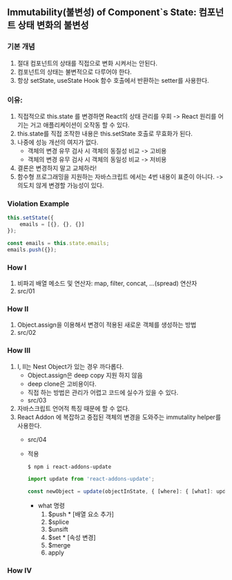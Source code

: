 ## Immutability(불변성) of Component`s State: 컴포넌트 상태 변화의 불변성

### 기본 개념
1. 절대 컴포넌트의 상태를 직접으로 변화 시켜서는 안된다.
2. 컴포넌트의 상태는 불변적으로 다루어야 한다.
3. 항상 setState, useState Hook 함수 호출에서 반환하는 setter를 사용한다.

### 이유:
1. 직접적으로 this.state 를 변경하면 React의 상태 관리를 우회 -> React 원리를 어기는 거고 애플리케이션이 오작동 할 수 있다.
2. this.state를 직접 조작한 내용은 this.setState 호출로 무효화가 된다.
3. 나중에 성능 개선의 여지가 없다.
    - 객체의 변경 유무 검사 시 객체의 동질성 비교 -> 고비용
    - 객체의 변경 유무 검사 시 객체의 동일성 비교 -> 저비용
4. 결론은 변경하지 말고 교체하라!
5. 함수형 프로그래밍을 지원하는 자바스크립트 에서는 4번 내용이 표준이 아니다.
    -> 의도치 않게 변경할 가능성이 있다.

### Violation Example
```javascript
this.setState({
    emails = [{}, {}, {}]
});

const emails = this.state.emails;
emails.push({});
```

### How I
1. 비파괴 배열 메소드 및 연산자: map, filter, concat, ...(spread) 연산자
2. src/01

### How II
1. Object.assign을 이용해서 변경이 적용된 새로운 객체를 생성하는 방법
2. src/02

### How III
1. I, II는 Nest Object가 있는 경우 까다롭다.
    - Object.assign은 deep copy 지원 하지 않음
    - deep clone은 고비용이다.
    - 직접 하는 방법은 관리가 어렵고 코드에 실수가 있을 수 있다.
    - src/03
2. 자바스크립트 언어적 특징 때문에 할 수 없다.
3. React Addon 에 복잡하고 중접된 객체의 변경을 도와주는 immutality helper를 사용한다.
    - src/04
    - 적용
        ```bash
        $ npm i react-addons-update
        ```

        ```javascript
        import update from 'react-addons-update';

        const newObject = update(objectInState, { [where]: { [what]: updateValue} });
        ```

        - what 명령
            1) $push *  [배열 요소 추가]
            2) $splice
            3) $unsift
            4) $set *   [속성 변경]
            5) $merge
            6) apply

### How IV

